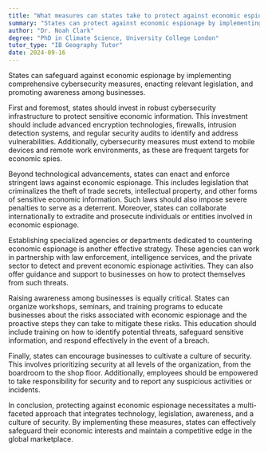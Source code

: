 ```yaml
---
title: "What measures can states take to protect against economic espionage?"
summary: "States can protect against economic espionage by implementing stringent cybersecurity measures, legislation, and promoting awareness among businesses."
author: "Dr. Noah Clark"
degree: "PhD in Climate Science, University College London"
tutor_type: "IB Geography Tutor"
date: 2024-09-16
---
```


States can safeguard against economic espionage by implementing comprehensive cybersecurity measures, enacting relevant legislation, and promoting awareness among businesses.

First and foremost, states should invest in robust cybersecurity infrastructure to protect sensitive economic information. This investment should include advanced encryption technologies, firewalls, intrusion detection systems, and regular security audits to identify and address vulnerabilities. Additionally, cybersecurity measures must extend to mobile devices and remote work environments, as these are frequent targets for economic spies.

Beyond technological advancements, states can enact and enforce stringent laws against economic espionage. This includes legislation that criminalizes the theft of trade secrets, intellectual property, and other forms of sensitive economic information. Such laws should also impose severe penalties to serve as a deterrent. Moreover, states can collaborate internationally to extradite and prosecute individuals or entities involved in economic espionage.

Establishing specialized agencies or departments dedicated to countering economic espionage is another effective strategy. These agencies can work in partnership with law enforcement, intelligence services, and the private sector to detect and prevent economic espionage activities. They can also offer guidance and support to businesses on how to protect themselves from such threats.

Raising awareness among businesses is equally critical. States can organize workshops, seminars, and training programs to educate businesses about the risks associated with economic espionage and the proactive steps they can take to mitigate these risks. This education should include training on how to identify potential threats, safeguard sensitive information, and respond effectively in the event of a breach.

Finally, states can encourage businesses to cultivate a culture of security. This involves prioritizing security at all levels of the organization, from the boardroom to the shop floor. Additionally, employees should be empowered to take responsibility for security and to report any suspicious activities or incidents.

In conclusion, protecting against economic espionage necessitates a multi-faceted approach that integrates technology, legislation, awareness, and a culture of security. By implementing these measures, states can effectively safeguard their economic interests and maintain a competitive edge in the global marketplace.
    
